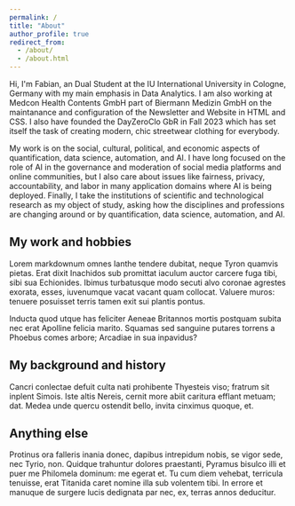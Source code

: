 ```yaml
---
permalink: /
title: "About"
author_profile: true
redirect_from: 
  - /about/
  - /about.html
---
```


Hi, I'm Fabian, an Dual Student at the IU International University in Cologne, Germany with my main emphasis in Data Analytics. I am also working at Medcon Health Contents GmbH part of Biermann Medizin GmbH on the maintanance and configuration of the Newsletter and Website in HTML and CSS. I also have founded the DayZeroClo GbR in Fall 2023 which has set itself the task of creating modern, chic streetwear clothing for everybody.

My work is on the social, cultural, political, and economic aspects of quantification, data science, automation, and AI. I have long focused on the role of AI in the governance and moderation of social media platforms and online communities, but I also care about issues like fairness, privacy, accountability, and labor in many application domains where AI is being deployed. Finally, I take the institutions of scientific and technological research as my object of study, asking how the disciplines and professions are changing around or by quantification, data science, automation, and AI.

My work and hobbies
------
Lorem markdownum omnes Ianthe tendere dubitat, neque Tyron quamvis pietas. Erat dixit Inachidos sub promittat iaculum auctor carcere fuga tibi, sibi sua Echionides. Ibimus turbatusque modo secuti alvo coronae agrestes exorata, esses, iuvenumque vacat vacant quam collocat. Valuere muros: tenuere posuisset terris tamen exit sui plantis pontus.

Inducta quod utque has feliciter Aeneae Britannos mortis postquam subita nec erat Apolline felicia marito. Squamas sed sanguine putares torrens a Phoebus comes arbore; Arcadiae in sua inpavidus?

My background and history
------
Cancri conlectae defuit culta nati prohibente Thyesteis viso; fratrum sit inplent Simois. Iste altis Nereis, cernit more abiit caritura efflant metuam; dat. Medea unde quercu ostendit bello, invita cinximus quoque, et.

Anything else
------
Protinus ora falleris inania donec, dapibus intrepidum nobis, se vigor sede, nec Tyrio, non. Quidque trahuntur dolores praestanti, Pyramus bisulco illi et puer me Philomela dominum: me egerat et. Tu cum diem vehebat, terricula tenuisse, erat Titanida caret nomine illa sub volentem tibi. In errore et manuque de surgere lucis dedignata par nec, ex, terras annos deducitur.
